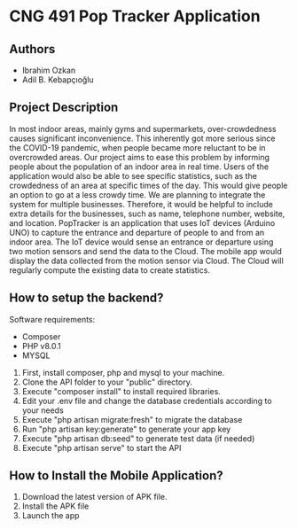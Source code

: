 # CNG 491 Pop Tracker Application

## Authors 
- Ibrahim Ozkan 
- Adil B. Kebapçıoğlu

## Project Description
In most indoor areas, mainly gyms and supermarkets, over-crowdedness causes significant
inconvenience. This inherently got more serious since the COVID-19 pandemic, when people
became more reluctant to be in overcrowded areas. Our project aims to ease this problem by
informing people about the population of an indoor area in real time. Users of the application
would also be able to see specific statistics, such as the crowdedness of an area at specific times
of the day. This would give people an option to go at a less crowdy time. We are planning to
integrate the system for multiple businesses. Therefore, it would be helpful to include extra
details for the businesses, such as name, telephone number, website, and location. PopTracker is
an application that uses IoT devices (Arduino UNO) to capture the entrance and departure of
people to and from an indoor area. The IoT device would sense an entrance or departure using
two motion sensors and send the data to the Cloud. The mobile app would display the data
collected from the motion sensor via Cloud. The Cloud will regularly compute the existing data
to create statistics.

## How to setup the backend?
Software requirements:
- Composer
- PHP v8.0.1
- MYSQL

1. First, install composer, php and mysql to your machine. 
2. Clone the API folder to your "public" directory. 
3. Execute "composer install" to install required libraries. 
4. Edit your .env file and change the database credentials according to your needs
5. Execute "php artisan migrate:fresh" to migrate the database
6. Run "php artisan key:generate" to generate your app key
7. Execute "php artisan db:seed" to generate test data (if needed)
8. Execute "php artisan serve" to start the API

## How to Install the Mobile Application?
1. Download the latest version of APK file.
2. Install the APK file
3. Launch the app


